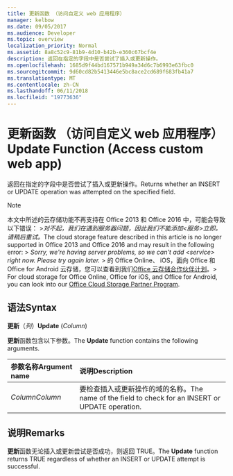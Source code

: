 ```yaml
---
title: 更新函数 （访问自定义 web 应用程序）
manager: kelbow
ms.date: 09/05/2017
ms.audience: Developer
ms.topic: overview
localization_priority: Normal
ms.assetid: 8a8c52c9-81b9-4d10-b42b-e360c67bcf4e
description: 返回在指定的字段中是否尝试了插入或更新操作。
ms.openlocfilehash: 1685d9f44bd167571b949a34d6c7b6993e63fbc0
ms.sourcegitcommit: 9d60cd82b5413446e5bc8ace2cd689f683fb41a7
ms.translationtype: MT
ms.contentlocale: zh-CN
ms.lasthandoff: 06/11/2018
ms.locfileid: "19773636"
---
```

# <a name="update-function-access-custom-web-app"></a><span data-ttu-id="046e5-103">更新函数 （访问自定义 web 应用程序）</span><span class="sxs-lookup"><span data-stu-id="046e5-103">Update Function (Access custom web app)</span></span>

<span data-ttu-id="046e5-104">返回在指定的字段中是否尝试了插入或更新操作。</span><span class="sxs-lookup"><span data-stu-id="046e5-104">Returns whether an INSERT or UPDATE operation was attempted on the specified field.</span></span>
  
> [!NOTE]
> <span data-ttu-id="046e5-105">本文中所述的云存储功能不再支持在 Office 2013 和 Office 2016 中，可能会导致以下错误： >*对不起，我们在遇到服务器问题，因此我们不能添加\<服务\>立即。请稍后重试。*</span><span class="sxs-lookup"><span data-stu-id="046e5-105">The cloud storage feature described in this article is no longer supported in Office 2013 and Office 2016 and may result in the following error: >  *Sorry, we're having server problems, so we can't add \<service\> right now. Please try again later.*</span></span> <span data-ttu-id="046e5-106">> 的 Office Online、 iOS，面向 Office 和 Office for Android 云存储，您可以查看到我们[Office 云存储合作伙伴计划](https://dev.office.com/programs/officecloudstorage)。</span><span class="sxs-lookup"><span data-stu-id="046e5-106">> For cloud storage for Office Online, Office for iOS, and Office for Android, you can look into our [Office Cloud Storage Partner Program](https://dev.office.com/programs/officecloudstorage).</span></span> 
  
## <a name="syntax"></a><span data-ttu-id="046e5-107">语法</span><span class="sxs-lookup"><span data-stu-id="046e5-107">Syntax</span></span>

 <span data-ttu-id="046e5-108">**更新**（*列*）</span><span class="sxs-lookup"><span data-stu-id="046e5-108">**Update** (*Column*)</span></span> 
  
<span data-ttu-id="046e5-109">**更新**函数包含以下参数。</span><span class="sxs-lookup"><span data-stu-id="046e5-109">The **Update** function contains the following arguments.</span></span> 
  
|<span data-ttu-id="046e5-110">**参数名称**</span><span class="sxs-lookup"><span data-stu-id="046e5-110">**Argument name**</span></span>|<span data-ttu-id="046e5-111">**说明**</span><span class="sxs-lookup"><span data-stu-id="046e5-111">**Description**</span></span>|
|:-----|:-----|
| <span data-ttu-id="046e5-112">*Column*</span><span class="sxs-lookup"><span data-stu-id="046e5-112">*Column*</span></span>  <br/> |<span data-ttu-id="046e5-113">要检查插入或更新操作的域的名称。</span><span class="sxs-lookup"><span data-stu-id="046e5-113">The name of the field to check for an INSERT or UPDATE operation.</span></span>  <br/> |
   
## <a name="remarks"></a><span data-ttu-id="046e5-114">说明</span><span class="sxs-lookup"><span data-stu-id="046e5-114">Remarks</span></span>

<span data-ttu-id="046e5-115">**更新**函数无论插入或更新尝试是否成功，则返回 TRUE。</span><span class="sxs-lookup"><span data-stu-id="046e5-115">The **Update** function returns TRUE regardless of whether an INSERT or UPDATE attempt is successful.</span></span> 
  

